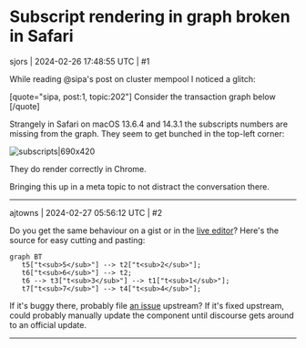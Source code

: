 # Subscript rendering in graph broken in Safari

sjors | 2024-02-26 17:48:55 UTC | #1

While reading @sipa's post on cluster mempool I noticed a glitch:

[quote="sipa, post:1, topic:202"]
Consider the transaction graph below
[/quote]

Strangely in Safari on macOS 13.6.4 and 14.3.1 the subscripts numbers  are missing from the graph. They seem to get bunched in the top-left corner:

![subscripts|690x420](upload://cSNreuchXWJzi095wLRWD8khoYz.png)

They do render correctly in Chrome.

Bringing this up in a meta topic to not distract the conversation there.

-------------------------

ajtowns | 2024-02-27 05:56:12 UTC | #2

Do you get the same behaviour on a gist or in the [live editor](https://mermaid.live/)? Here's the source for easy cutting and pasting:

```
graph BT
   t5["t<sub>5</sub>"] --> t2["t<sub>2</sub>"];
   t6["t<sub>6</sub>"] --> t2;
   t6 --> t3["t<sub>3</sub>"] --> t1["t<sub>1</sub>"];
   t7["t<sub>7</sub>"] --> t4["t<sub>4</sub>"];
```

If it's buggy there, probably file [an issue](https://github.com/mermaid-js/mermaid/issues) upstream? If it's fixed upstream, could probably manually update the component until discourse gets around to an official update.

-------------------------

